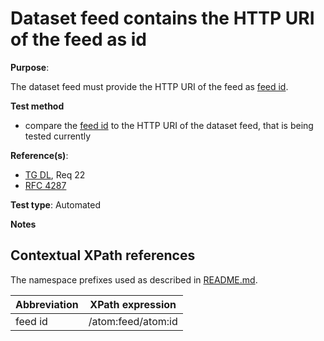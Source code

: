 # Dataset feed contains the HTTP URI of the feed as id

**Purpose**:

The dataset feed must provide the HTTP URI of the feed as [feed id](#feedid).

 **Test method**

* compare the [feed id](#feedid) to the HTTP URI of the dataset feed, that is being tested currently

**Reference(s)**:

* [TG DL](README.md#ref_TG_DL), Req 22
* [RFC 4287](http://tools.ietf.org/html/rfc4287)

**Test type**: Automated

**Notes**

## Contextual XPath references

The namespace prefixes used as described in [README.md](README.md#namespaces).

Abbreviation                                               |  XPath expression
---------------------------------------------------------- | -------------------------------------------------------------------------
feed id <a name="feedid"></a> | /atom:feed/atom:id
